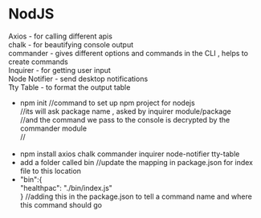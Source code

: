 # NodJS

Axios  - for calling different apis <br/>
chalk  - for beautifying console output <br/>
commander - gives different options and commands in the CLI , helps to create commands <br/>
Inquirer  - for getting user input  <br/>
Node Notifier - send desktop notifications <br/>
Tty Table     - to format the output table <br/>

- npm init    //command to set up npm project for nodejs <br/>
             //its will ask package name , asked by inquirer module/package<br/>
            //and the command we pass to the console is decrypted by the commander module<br/>
           //<br/><br/>
- npm install axios chalk commander inquirer node-notifier tty-table<br/>
- add a folder called bin //update the mapping in package.json for index file to this location
- "bin":{<br/>
    "healthpac": "./bin/index.js"<br/>
  } //adding this in the package.json to tell a command name and where this command should go<br/>



